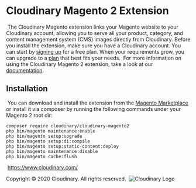 # Cloudinary Magento 2 Extension
​
The Cloudinary Magento extension links your Magento website to your Cloudinary account, allowing you to serve all your product, category, and content management system (CMS) images directly from Cloudinary.
​
Before you install the extension, make sure you have a Cloudinary account. You can start by [signing up](https://cloudinary.com/users/register_free?utm_source=magento-2-marketplace&utm_medium=affiliate&utm_content=sign-up&utm_campaign=1975) for a free plan. When your requirements grow, you can upgrade to a [plan](https://cloudinary.com/pricing) that best fits your needs.
​
For more information on using the Cloudinary Magento 2 extension, take a look at our [documentation](https://cloudinary.com/documentation/magento_integration).
​
## Installation
​
You can download and install the extension from the [Magento Marketplace](https://marketplace.magento.com/cloudinary-cloudinary.html) or install it via composer by running the following commands under your Magento 2 root dir:
​
```
composer require cloudinary/cloudinary-magento2
php bin/magento maintenance:enable
php bin/magento setup:upgrade
php bin/magento setup:di:compile
php bin/magento setup:static-content:deploy
php bin/magento maintenance:disable
php bin/magento cache:flush
```
​
https://www.cloudinary.com/

Copyright © 2020 Cloudinary. All rights reserved.
​
![Cloudinary Logo](https://cloudinary-res.cloudinary.com/image/upload/c_scale,w_300/v1/logo/for_white_bg/cloudinary_logo_for_white_bg.svg)
